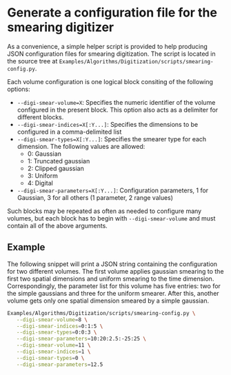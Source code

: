 # Generate a configuration file for the smearing digitizer

As a convenience, a simple helper script is provided to help producing JSON configuration files for smearing digitization.
The script is located in the source tree at `Examples/Algorithms/Digitization/scripts/smearing-config.py`.

Each volume configuration is one logical block consiting of the following options:

* `--digi-smear-volume=X`: Specifies the numeric identifier of the
  volume configured in the present block. This option also acts as a
  delimiter for different blocks.
* `--digi-smear-indices=X[:Y...]`: Specifies the dimensions to be configured in a comma-delimited list
* `--digi-smear-types=X[:Y...]`: Specifies the smearer type for each dimension. The following values are allowed:
  * 0: Gaussian
  * 1: Truncated gaussian
  * 2: Clipped gaussian
  * 3: Uniform
  * 4: Digital
* `--digi-smear-parameters=X[:Y...]`: Configuration parameters, 1 for Gaussian, 3 for all others (1 parameter, 2 range values)

Such blocks may be repeated as often as needed to configure many volumes, but each block has to begin with `--digi-smear-volume` and must contain all of the above arguments.

## Example

The following snippet will print a JSON string containing the
configuration for two different volumes. The first volume applies
gaussian smearing to the first two spatial dimensions and uniform
smearing to the time dimension. Correspondingly, the parameter list
for this volume has five entries: two for the simple gaussians and
three for the uniform smearer. After this, another volume gets only
one spatial dimension smeared by a simple gaussian.

```bash
Examples/Algorithms/Digitization/scripts/smearing-config.py \
   --digi-smear-volume=8 \
   --digi-smear-indices=0:1:5 \
   --digi-smear-types=0:0:3 \
   --digi-smear-parameters=10:20:2.5:-25:25 \
   --digi-smear-volume=11 \
   --digi-smear-indices=1 \
   --digi-smear-types=0 \
   --digi-smear-parameters=12.5
```


